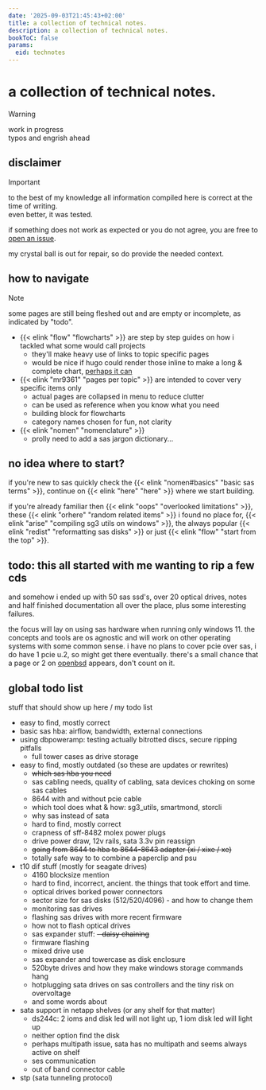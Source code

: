 ```yaml
---
date: '2025-09-03T21:45:43+02:00'
title: a collection of technical notes.
description: a collection of technical notes.
bookToC: false
params:
  eid: technotes
---
```

# a collection of technical notes.
> [!WARNING]
> work in progress  
> typos and engrish ahead

## disclaimer
> [!IMPORTANT]
> to the best of my knowledge all information compiled here is correct at the time of writing.  
> even better, it was tested.

if something does not work as expected or you do not agree, you are free to [open an issue](https://github.com/inphobia/inphobia.github.io/issues).

my crystal ball is out for repair, so do provide the needed context.

## how to navigate
> [!NOTE]
> some pages are still being fleshed out and are empty or incomplete, as indicated by "todo".
- {{< elink "flow" "flowcharts" >}} are step by step guides on how i tackled what some would call projects
  - they'll make heavy use of links to topic specific pages
  - would be nice if hugo could render those inline to make a long & complete chart, [perhaps it can](https://gohugo.io/render-hooks/links/#pageinner-details)
- {{< elink "mr9361" "pages per topic" >}} are intended to cover very specific items only
  - actual pages are collapsed in menu to reduce clutter
  - can be used as reference when you know what you need
  - building block for flowcharts
  - category names chosen for fun, not clarity
- {{< elink "nomen" "nomenclature" >}}
  - prolly need to add a sas jargon dictionary...

## no idea where to start?
if you're new to sas quickly check the {{< elink "nomen#basics" "basic sas terms" >}}, continue on {{< elink "here" "here" >}} where we start building.  

if you're already familiar then {{< elink "oops" "overlooked limitations" >}}, these {{< elink "orhere" "random related items" >}} i found no place for, {{< elink "arise" "compiling sg3 utils on windows" >}}, the always popular {{< elink "redist" "reformatting sas disks" >}} or just {{< elink "flow" "start from the top" >}}.

## todo: this all started with me wanting to rip a few cds
and somehow i ended up with 50 sas ssd's, over 20 optical drives, notes and
half finished documentation all over the place, plus some interesting failures.

the focus will lay on using sas hardware when running only windows 11. the concepts
and tools are os agnostic and will work on other operating systems with some common
sense. i have no plans to cover pcie over sas, i do have 1 pcie u.2, so might get there
eventually. there's a small chance that a page or 2 on [openbsd](https://openbsd.org) appears,
don't count on it.

## global todo list
stuff that should show up here / my todo list

- easy to find, mostly correct
- basic sas hba: airflow, bandwidth, external connections
- using dbpoweramp: testing actually bitrotted discs, secure ripping pitfalls
	- full tower cases as drive storage
- easy to find, mostly outdated (so these are updates or rewrites)
	- ~~which sas hba you need~~
	- sas cabling needs, quality of cabling, sata devices choking on some sas cables
	- 8644 with and without pcie cable
	- which tool does what & how: sg3_utils, smartmond, storcli
	- why sas instead of sata
	- hard to find, mostly correct
	- crapness of sff-8482 molex power plugs
	- drive power draw, 12v rails, sata 3.3v pin reassign
	- ~~going from 8644 to hba to 8644-8643 adapter (xi / xixe / xe)~~
	- totally safe way to to combine a paperclip and psu
- t10 dif stuff (mostly for seagate drives)
	- 4160 blocksize mention
	- hard to find, incorrect, ancient. the things that took effort and time.
	- optical drives borked power connectors
	- sector size for sas disks (512/520/4096) - and how to change them
	- monitoring sas drives
	- flashing sas drives with more recent firmware
	- how not to flash optical drives
	- sas expander stuff:
	~~- daisy chaining~~
	- firmware flashing
	- mixed drive use
	- sas expander and towercase as disk enclosure
	- 520byte drives and how they make windows storage commands hang
	- hotplugging sata drives on sas controllers and the tiny risk on overvoltage
	- and some words about
- sata support in netapp shelves (or any shelf for that matter)
	- ds244c: 2 ioms and disk led will not light up, 1 iom disk led will light up
	- neither option find the disk
	- perhaps multipath issue, sata has no multipath and seems always active on shelf
	- ses communication
	- out of band connector cable
- stp (sata tunneling protocol)
